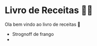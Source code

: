 # Livro de Receitas :woman_cook:

Ola bem vindo ao livro de receitas :wave:

- Strognoff de frango
- ​

